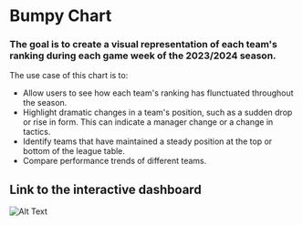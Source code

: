 # Bumpy Chart
### The goal is to create a visual representation of each team's ranking during each game week of the 2023/2024 season.

The use case of this chart is to:
- Allow users to see how each team's ranking has flunctuated throughout the season.
- Highlight dramatic changes in a team's position, such as a sudden drop or rise in form. This can indicate a manager change or a change in tactics.
- Identify teams that have maintained a steady position at the top or bottom of the league table.
- Compare performance trends of different teams.

## Link to the interactive dashboard
![Alt Text](https://public.tableau.com/views/TeamsRankinginthe202324BundesligaSeason/Dashboard2?:language=en-US&:sid=&:display_count=n&:origin=viz_share_link)

